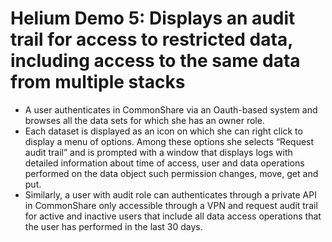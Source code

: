# Helium Demo 5: Displays an audit trail for access to restricted data, including access to the same data from multiple stacks

* A user authenticates in CommonShare via an Oauth-based system and
browses all the data sets for which she has an owner role.
* Each
dataset is displayed as an icon on which she can right click to
display a menu of options. Among these options she selects “Request
audit trail” and is prompted with a window that displays logs with
detailed information about time of access, user and data operations
performed on the data object such permission changes, move, get and
put.
* Similarly, a user with audit role can authenticates through a
private API in CommonShare only accessible through a VPN and request
audit trail for active and inactive users that include all data access
operations that the user has performed in the last 30 days.
